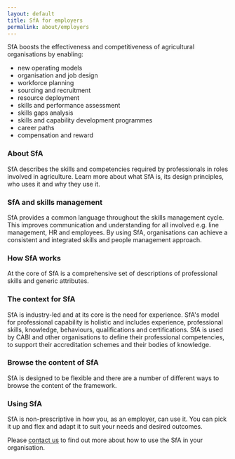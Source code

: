 ```yaml
---
layout: default
title: SfA for employers
permalink: about/employers
---
```

SfA boosts the effectiveness and competitiveness of agricultural organisations by enabling:

* new operating models
* organisation and job design
* workforce planning
* sourcing and recruitment
* resource deployment
* skills and performance assessment
* skills gaps analysis
* skills and capability development programmes
* career paths
* compensation and reward

### About SfA
SfA describes the skills and competencies required by professionals in roles involved in agriculture. Learn more about what SfA is, its design principles, who uses it and why they use it.

### SfA and skills management

SfA provides a common language throughout the skills management cycle.  This improves communication and understanding for all involved e.g. line management, HR and employees. By using SfA, organisations can achieve a consistent and integrated skills and people management approach.

### How SfA works
At the core of SfA is a comprehensive set of descriptions of professional skills and generic attributes.

### The context for SfA

SfA is industry-led and at its core is the need for experience. SfA's model for professional capability is holistic and includes experience, professional skills, knowledge, behaviours, qualifications and certifications. SfA is used by CABI and other organisations to define their professional competencies, to support their accreditation schemes and their bodies of knowledge.

### Browse the content of SfA

SfA is designed to be flexible and there are a number of different ways to browse the content of the framework.

### Using SfA

SfA is non-prescriptive in how you, as an employer, can use it. You can pick it up and flex and adapt it to suit your needs and desired outcomes.

Please <a href="{{ '/join-us'| relative_url }}">contact us</a> to find out more about how to use the SfA in your organisation.
